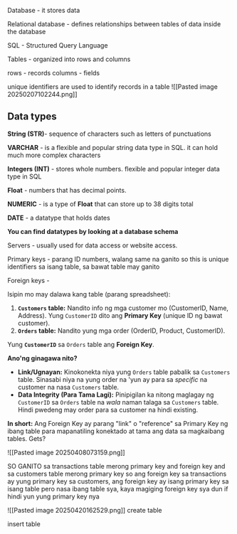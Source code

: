 Database - it stores data

Relational database - defines relationships between tables of data inside the database

SQL - Structured Query Language

Tables - organized into rows and columns

rows - records
columns - fields

unique identifiers are used to identify records in a table
![[Pasted image 20250207102244.png]]

## Data types ##

**String (STR)**- sequence of characters such as letters of punctuations

**VARCHAR** - is a flexible and popular string data type in SQL. it can hold much more complex characters

**Integers (INT)** - stores whole numbers. flexible and popular integer data type in SQL 

**Float** - numbers that has decimal points.

**NUMERIC** - is a type of **Float** that can store up to 38 digits total

**DATE** - a datatype that holds dates

**You can find datatypes by looking at a database schema**

Servers - usually used for data access or website access.



Primary keys - parang ID numbers, walang same na ganito
so this is unique identifiers sa isang table, sa bawat table may ganito

Foreign keys -

Isipin mo may dalawa kang table (parang spreadsheet):

1. **`Customers` table:** Nandito info ng mga customer mo (CustomerID, Name, Address). Yung `CustomerID` dito ang **Primary Key** (unique ID ng bawat customer).
2. **`Orders` table:** Nandito yung mga order (OrderID, Product, CustomerID).

Yung **`CustomerID`** sa `Orders` table ang **Foreign Key**.

**Ano'ng ginagawa nito?**

- **Link/Ugnayan:** Kinokonekta niya yung `Orders` table pabalik sa `Customers` table. Sinasabi niya na yung order na 'yun ay para sa _specific_ na customer na nasa `Customers` table.
- **Data Integrity (Para Tama Lagi):** Pinipigilan ka nitong maglagay ng `CustomerID` sa `Orders` table na _wala_ naman talaga sa `Customers` table. Hindi pwedeng may order para sa customer na hindi existing.

**In short:** Ang Foreign Key ay parang "link" o "reference" sa Primary Key ng ibang table para mapanatiling konektado at tama ang data sa magkaibang tables. Gets?

![[Pasted image 20250408073159.png]]

SO GANITO
sa transactions table merong primary key and foreign key
and sa customers table merong primary key
so ang foreign key sa transactions ay yung primary key sa customers, ang foreign key ay isang primary key sa isang table pero nasa ibang table sya, kaya magiging foreign key sya dun if hindi yun yung primary key nya


![[Pasted image 20250420162529.png]]
create table

insert table
